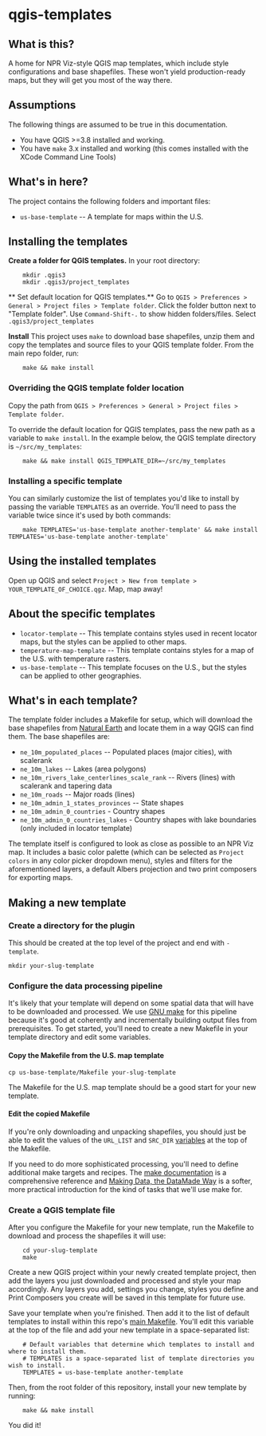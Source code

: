 # qgis-templates

## What is this?

A home for NPR Viz-style QGIS map templates, which include style configurations and base shapefiles. These won't yield production-ready maps, but they will get you most of the way there.

## Assumptions

The following things are assumed to be true in this documentation.

- You have QGIS >=3.8 installed and working.
- You have `make` 3.x installed and working (this comes installed with the XCode Command Line Tools)

## What's in here?

The project contains the following folders and important files:

- `us-base-template` -- A template for maps within the U.S.

## Installing the templates
**Create a folder for QGIS templates.** In your root directory:

		mkdir .qgis3
		mkdir .qgis3/project_templates

** Set default location for QGIS templates.** Go to `QGIS > Preferences > General > Project files > Template folder`. Click the folder button next to "Template folder". Use `Command-Shift-.` to show hidden folders/files. Select `.qgis3/project_templates`

**Install** This project uses `make` to download base shapefiles, unzip them and copy the templates and source files to your QGIS template folder. From the main repo folder, run:

		make && make install



### Overriding the QGIS template folder location

Copy the path from `QGIS > Preferences > General > Project files > Template folder`.

To override the default location for QGIS templates, pass the new path as a variable to `make install`. In the example below, the QGIS template directory is `~/src/my_templates`:

		make && make install QGIS_TEMPLATE_DIR=~/src/my_templates

### Installing a specific template

You can similarly customize the list of templates you'd like to install by passing the variable `TEMPLATES` as an override.
You'll need to pass the variable twice since it's used by both commands:

        make TEMPLATES='us-base-template another-template' && make install TEMPLATES='us-base-template another-template'

## Using the installed templates

Open up QGIS and select `Project > New from template > YOUR_TEMPLATE_OF_CHOICE.qgz`. Map, map away!

## About the specific templates

- `locator-template` -- This template contains styles used in recent locator maps, but the styles can be applied to other maps.
- `temperature-map-template` -- This template contains styles for a map of the U.S. with temperature rasters. 
- `us-base-template` -- This template focuses on the U.S., but the styles can be applied to other geographies.

## What's in each template?

The template folder includes a Makefile for setup, which will download the base shapefiles from [Natural Earth](http://www.naturalearthdata.com/downloads/) and locate them in a way QGIS can find them. The base shapefiles are:

- `ne_10m_populated_places` -- Populated places (major cities), with scalerank
- `ne_10m_lakes` -- Lakes (area polygons)
- `ne_10m_rivers_lake_centerlines_scale_rank` -- Rivers (lines) with scalerank and tapering data
- `ne_10m_roads` -- Major roads (lines)
- `ne_10m_admin_1_states_provinces` -- State shapes
- `ne_10m_admin_0_countries` - Country shapes
- `ne_10m_admin_0_countries_lakes` - Country shapes with lake boundaries (only included in locator template)

The template itself is configured to look as close as possible to an NPR Viz map. It includes a basic color palette (which can be selected as `Project colors` in any color picker dropdown menu), styles and filters for the aforementioned layers, a default Albers projection and two print composers for exporting maps.

## Making a new template

### Create a directory for the plugin

This should be created at the top level of the project and end with `-template`.

```
mkdir your-slug-template
```

### Configure the data processing pipeline

It's likely that your template will depend on some spatial data that will have to be downloaded and processed.  We use [GNU make](https://www.gnu.org/software/make/) for this pipeline because it's good at coherently and incrementally building output files from prerequisites.  To get started, you'll need to create a new Makefile in your template directory and edit some variables.

#### Copy the Makefile from the U.S. map template

```
cp us-base-template/Makefile your-slug-template
```

The Makefile for the U.S. map template should be a good start for your new template.

#### Edit the copied Makefile

If you're only downloading and unpacking shapefiles, you should just be able to edit the values of the `URL_LIST` and `SRC_DIR` [variables](https://www.gnu.org/software/make/manual/html_node/Using-Variables.html#Using-Variables) at the top of the Makefile.

If you need to do more sophisticated processing, you'll need to define additional make targets and recipes.  The [make documentation](https://www.gnu.org/software/make/manual/html_node/) is a comprehensive reference and [Making Data, the DataMade Way](https://github.com/datamade/data-making-guidelines) is a softer, more practical introduction for the kind of tasks that we'll use make for.

### Create a QGIS template file

After you configure the Makefile for your new template, run the Makefile
to download and process the shapefiles it will use:

        cd your-slug-template
        make

Create a new QGIS project within your newly created template project,
then add the layers you just downloaded and processed and style your map
accordingly. Any layers you add, settings you change, styles you define
and Print Composers you create will be saved in this template for future
use.

Save your template when you're finished. Then add it to the list of
default templates to install within this repo's [main
Makefile](./Makefile). You'll edit this variable at the top of the file
and add your new template in a space-separated list:

        # Default variables that determine which templates to install and where to install them.
        # TEMPLATES is a space-separated list of template directories you wish to install.
        TEMPLATES = us-base-template another-template

Then, from the root folder of this repository, install your new template
by running:

        make && make install

You did it!
